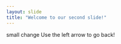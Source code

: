 ```yaml
---
layout: slide
title: "Welcome to our second slide!"
---
```

small change
Use the left arrow to go back!
